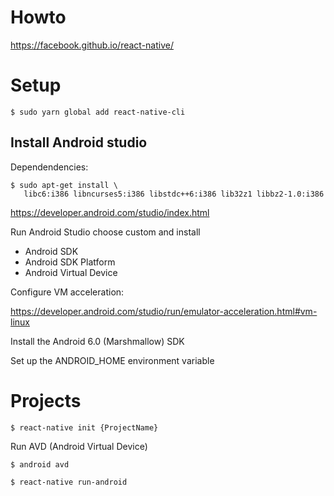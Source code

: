 # Howto

https://facebook.github.io/react-native/

# Setup

```
$ sudo yarn global add react-native-cli
```

## Install Android studio

Dependendencies:

```
$ sudo apt-get install \
   libc6:i386 libncurses5:i386 libstdc++6:i386 lib32z1 libbz2-1.0:i386
```

https://developer.android.com/studio/index.html

Run Android Studio
choose custom
and install

* Android SDK
* Android SDK Platform
* Android Virtual Device

Configure VM acceleration:

https://developer.android.com/studio/run/emulator-acceleration.html#vm-linux

Install the Android 6.0 (Marshmallow) SDK

Set up the ANDROID_HOME environment variable

# Projects

```
$ react-native init {ProjectName}
```

Run AVD (Android Virtual Device)

```
$ android avd
```

```
$ react-native run-android
```
